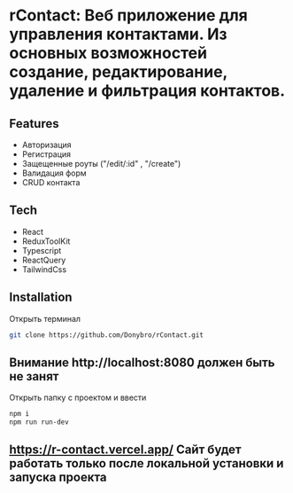 # rContact: Веб приложение для управления контактами. Из основных возможностей создание, редактирование, удаление и фильтрация контактов.

## Features
- Авторизация
- Регистрация
- Защещенные роуты ("/edit/:id" , "/create")
- Валидация форм
- CRUD контакта

## Tech

- React
- ReduxToolKit
- Typescript
- ReactQuery
- TailwindCss

## Installation
Открыть терминал
```sh
git clone https://github.com/Donybro/rContact.git
```
## Внимание http://localhost:8080 должен быть не занят

Открыть папку с проектом  и ввести
```sh
npm i
npm run run-dev
```
## https://r-contact.vercel.app/  Сайт будет работать только после локальной установки и запуска проекта
